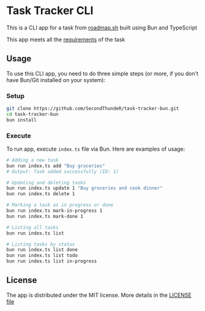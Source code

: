 # Task Tracker CLI

This is a CLI app for a task from [roadmap.sh](https://roadmap.sh) built using Bun and TypeScript

This app meets all the [requirements](https://roadmap.sh/projects/task-tracker#requirements) of the task

## Usage

To use this CLI app, you need to do three simple steps (or more, if you don't have Bun/Git installed on your system):

### Setup

```bash
git clone https://github.com/SecondThundeR/task-tracker-bun.git
cd task-tracker-bun
bun install
```

### Execute

To run app, execute `index.ts` file via Bun. Here are examples of usage:

```bash
# Adding a new task
bun run index.ts add "Buy groceries"
# Output: Task added successfully (ID: 1)

# Updating and deleting tasks
bun run index.ts update 1 "Buy groceries and cook dinner"
bun run index.ts delete 1

# Marking a task as in progress or done
bun run index.ts mark-in-progress 1
bun run index.ts mark-done 1

# Listing all tasks
bun run index.ts list

# Listing tasks by status
bun run index.ts list done
bun run index.ts list todo
bun run index.ts list in-progress
```

## License

The app is distributed under the MIT license. More details in the [LICENSE file](/LICENSE)
